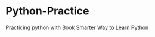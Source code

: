 # Python-Practice
Practicing python with Book [Smarter Way to Learn Python](https://www.dropbox.com/s/33gt89j18bk8ruu/smarter_way_python.pdf?dl=0&fbclid=IwAR0dk6diEXD7mK64Pz0ywWmqwe2SoN0VHvB4bLcwA5T6_EW_h7f8a_CUSe8)
